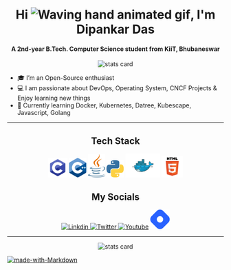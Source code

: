<h1 align="center">Hi <img src="https://raw.githubusercontent.com/nixin72/nixin72/master/wave.gif" 
         alt="Waving hand animated gif"
         height="45"
         width="45" />, I&apos;m Dipankar Das</h1>


<h4 align="center">
  A 2nd-year B.Tech. Computer Science student from KiiT, Bhubaneswar
</h4>

<p align="center">
<img alt= "stats card" height="200px" width="400" src="https://github-readme-streak-stats.herokuapp.com/?user=dipankardas011&theme=dracula&hide_border=true">
</p>

<p align = "center">

- 🎓 I’m an Open-Source enthusiast
- 💻 I am passionate about DevOps, Operating System, CNCF Projects & Enjoy learning new things
- 🌱 Currently learning Docker, Kubernetes, Datree, Kubescape, Javascript, Golang


</p>
<hr>

<h2 align="center"> Tech Stack </h2>


<p align="center">
<img src="./img/C.png" width="45px"/>    <img src="./img/Cplusplus.png" width="40px"/>  <img src="./img/Java.png" width="40px"/>    <img src="./img/Python.png" width="40px"/>    <img src="./img/Docker.png" width="80px"/>    <img src="./img/Html.png" width="50px"/>
</p>

<h2 align="center"> My Socials </h2>


<p align="center">
         <a href="https://www.linkedin.com/in/dipankar-das-1324b6206/" target="_blank"> <img src="https://img.icons8.com/color/48/000000/linkedin.png" alt="Linkdin"> </a>
         <a href="https://twitter.com/DipankarDas011" target="_blank"> <img src="https://img.icons8.com/color/48/000000/twitter--v2.png" alt="Twitter"> </a>
         <a href="https://www.youtube.com/channel/UCoLkuTgWPsQSeh0BhDFgXVw" target="_blank"> <img src="https://img.icons8.com/color/48/000000/youtube.png" alt="Youtube"></a>
         <a href="https://dipankardas011.hashnode.dev/" target="_blank"> <img src="./img/brand-icon.png" alt="hashnode" width="45px"></a>
</p>
<hr>


<p align="center">
<img alt= "stats card" height="200px" width="400" src="https://github-readme-stats.vercel.app/api?username=dipankardas011&show_icons=true&theme=dracula&hide_border=true">
</p>

[![made-with-Markdown](https://img.shields.io/badge/Made%20with-Markdown-1f425f.svg)](http://commonmark.org)
